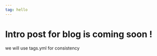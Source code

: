 ```yaml
---
tag: hello
---
```


# Intro post for blog is coming soon !

<!-- truncate -->

we will use tags.yml for consistency